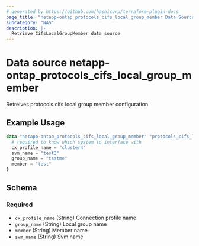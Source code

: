 ```yaml
---
# generated by https://github.com/hashicorp/terraform-plugin-docs
page_title: "netapp-ontap_protocols_cifs_local_group_member Data Source - terraform-provider-netapp-ontap"
subcategory: "NAS"
description: |-
  Retrieve CifsLocalGroupMember data source
---
```


# Data source netapp-ontap_protocols_cifs_local_group_member

Retreives protocols cifs local group member configuration

## Example Usage
```terraform
data "netapp-ontap_protocols_cifs_local_group_member" "protocols_cifs_local_group_member" {
  # required to know which system to interface with
  cx_profile_name = "cluster4"
  svm_name = "test3"
  group_name = "testme"
  member = "test"
}
```

<!-- schema generated by tfplugindocs -->
## Schema

### Required

- `cx_profile_name` (String) Connection profile name
- `group_name` (String) Local group name
- `member` (String) Member name
- `svm_name` (String) Svm name


